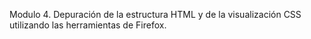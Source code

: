 Modulo 4. Depuración de la estructura HTML y de la visualización CSS utilizando las herramientas de Firefox. 